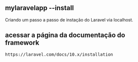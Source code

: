 ## mylaravelapp --install
Criando um passo a passo de instação do Laravel via localhost.

## acessar a página da documentação do framework
<pre>https://laravel.com/docs/10.x/installation</pre>
